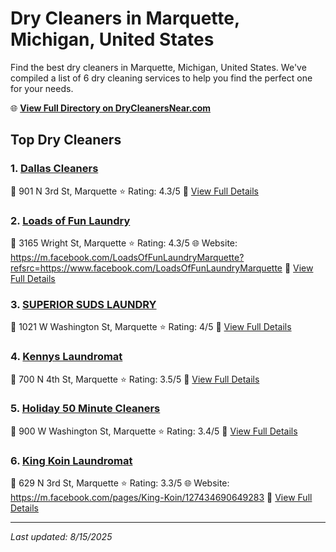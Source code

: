 # Dry Cleaners in Marquette, Michigan, United States

Find the best dry cleaners in Marquette, Michigan, United States. We've compiled a list of 6 dry cleaning services to help you find the perfect one for your needs.

🌐 **[View Full Directory on DryCleanersNear.com](https://drycleanersnear.com/city/US/Michigan/Marquette)**

## Top Dry Cleaners

### 1. [Dallas Cleaners](https://drycleanersnear.com/dryCleaner/68785923f9b6fab2e64ff2f4/dallas-cleaners)
📍 901 N 3rd St, Marquette
⭐ Rating: 4.3/5
🔗 [View Full Details](https://drycleanersnear.com/dryCleaner/68785923f9b6fab2e64ff2f4/dallas-cleaners)

### 2. [Loads of Fun Laundry](https://drycleanersnear.com/dryCleaner/68785925f9b6fab2e64ff32d/loads-of-fun-laundry)
📍 3165 Wright St, Marquette
⭐ Rating: 4.3/5
🌐 Website: https://m.facebook.com/LoadsOfFunLaundryMarquette?refsrc=https://www.facebook.com/LoadsOfFunLaundryMarquette
🔗 [View Full Details](https://drycleanersnear.com/dryCleaner/68785925f9b6fab2e64ff32d/loads-of-fun-laundry)

### 3. [SUPERIOR SUDS LAUNDRY](https://drycleanersnear.com/dryCleaner/68785926f9b6fab2e64ff343/superior-suds-laundry)
📍 1021 W Washington St, Marquette
⭐ Rating: 4/5
🔗 [View Full Details](https://drycleanersnear.com/dryCleaner/68785926f9b6fab2e64ff343/superior-suds-laundry)

### 4. [Kennys Laundromat](https://drycleanersnear.com/dryCleaner/68785929f9b6fab2e64ff39b/kennys-laundromat)
📍 700 N 4th St, Marquette
⭐ Rating: 3.5/5
🔗 [View Full Details](https://drycleanersnear.com/dryCleaner/68785929f9b6fab2e64ff39b/kennys-laundromat)

### 5. [Holiday 50 Minute Cleaners](https://drycleanersnear.com/dryCleaner/68785924f9b6fab2e64ff311/holiday-50-minute-cleaners)
📍 900 W Washington St, Marquette
⭐ Rating: 3.4/5
🔗 [View Full Details](https://drycleanersnear.com/dryCleaner/68785924f9b6fab2e64ff311/holiday-50-minute-cleaners)

### 6. [King Koin Laundromat](https://drycleanersnear.com/dryCleaner/68785927f9b6fab2e64ff36c/king-koin-laundromat)
📍 629 N 3rd St, Marquette
⭐ Rating: 3.3/5
🌐 Website: https://m.facebook.com/pages/King-Koin/127434690649283
🔗 [View Full Details](https://drycleanersnear.com/dryCleaner/68785927f9b6fab2e64ff36c/king-koin-laundromat)


---

*Last updated: 8/15/2025*
